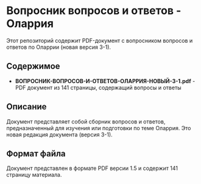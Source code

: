 # Вопросник вопросов и ответов - Оларрия

Этот репозиторий содержит PDF-документ с вопросником вопросов и ответов по Оларрии (новая версия 3-1).

## Содержимое

- **ВОПРОСНИК-ВОПРОСОВ-И-ОТВЕТОВ-ОЛАРРИЯ-НОВЫЙ-3-1.pdf** - PDF документ из 141 страницы, содержащий вопросы и ответы

## Описание

Документ представляет собой сборник вопросов и ответов, предназначенный для изучения или подготовки по теме Оларрия. Это новая редакция документа (версия 3-1).

## Формат файла

Документ представлен в формате PDF версии 1.5 и содержит 141 страницу материала.